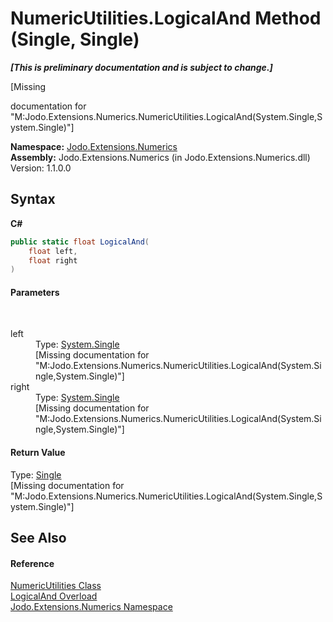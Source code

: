 # NumericUtilities.LogicalAnd Method (Single, Single)
 _**\[This is preliminary documentation and is subject to change.\]**_

\[Missing <summary> documentation for "M:Jodo.Extensions.Numerics.NumericUtilities.LogicalAnd(System.Single,System.Single)"\]

**Namespace:**&nbsp;<a href="N_Jodo_Extensions_Numerics">Jodo.Extensions.Numerics</a><br />**Assembly:**&nbsp;Jodo.Extensions.Numerics (in Jodo.Extensions.Numerics.dll) Version: 1.1.0.0

## Syntax

**C#**<br />
``` C#
public static float LogicalAnd(
	float left,
	float right
)
```


#### Parameters
&nbsp;<dl><dt>left</dt><dd>Type: <a href="https://docs.microsoft.com/dotnet/api/system.single" target="_blank" rel="noopener noreferrer">System.Single</a><br />\[Missing <param name="left"/> documentation for "M:Jodo.Extensions.Numerics.NumericUtilities.LogicalAnd(System.Single,System.Single)"\]</dd><dt>right</dt><dd>Type: <a href="https://docs.microsoft.com/dotnet/api/system.single" target="_blank" rel="noopener noreferrer">System.Single</a><br />\[Missing <param name="right"/> documentation for "M:Jodo.Extensions.Numerics.NumericUtilities.LogicalAnd(System.Single,System.Single)"\]</dd></dl>

#### Return Value
Type: <a href="https://docs.microsoft.com/dotnet/api/system.single" target="_blank" rel="noopener noreferrer">Single</a><br />\[Missing <returns> documentation for "M:Jodo.Extensions.Numerics.NumericUtilities.LogicalAnd(System.Single,System.Single)"\]

## See Also


#### Reference
<a href="T_Jodo_Extensions_Numerics_NumericUtilities">NumericUtilities Class</a><br /><a href="Overload_Jodo_Extensions_Numerics_NumericUtilities_LogicalAnd">LogicalAnd Overload</a><br /><a href="N_Jodo_Extensions_Numerics">Jodo.Extensions.Numerics Namespace</a><br />